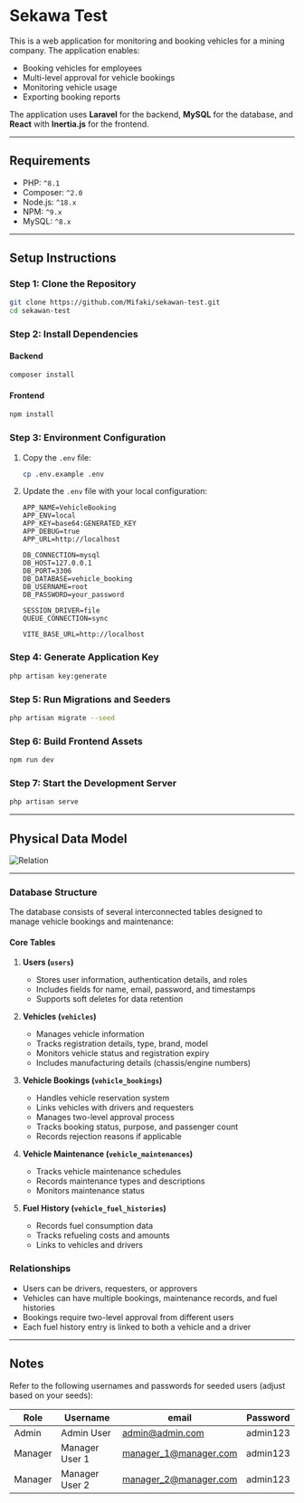 # Sekawa Test

This is a web application for monitoring and booking vehicles for a mining company. The application enables:

- Booking vehicles for employees
- Multi-level approval for vehicle bookings
- Monitoring vehicle usage
- Exporting booking reports

The application uses **Laravel** for the backend, **MySQL** for the database, and **React** with **Inertia.js** for the frontend.

---

## Requirements

- PHP: `^8.1`
- Composer: `^2.0`
- Node.js: `^18.x`
- NPM: `^9.x`
- MySQL: `^8.x`

---

## Setup Instructions

### Step 1: Clone the Repository

```bash
git clone https://github.com/Mifaki/sekawan-test.git
cd sekawan-test
```

### Step 2: Install Dependencies

#### Backend

```bash
composer install
```

#### Frontend

```bash
npm install
```

### Step 3: Environment Configuration

1. Copy the `.env` file:
   ```bash
   cp .env.example .env
   ```
2. Update the `.env` file with your local configuration:

   ```env
   APP_NAME=VehicleBooking
   APP_ENV=local
   APP_KEY=base64:GENERATED_KEY
   APP_DEBUG=true
   APP_URL=http://localhost

   DB_CONNECTION=mysql
   DB_HOST=127.0.0.1
   DB_PORT=3306
   DB_DATABASE=vehicle_booking
   DB_USERNAME=root
   DB_PASSWORD=your_password

   SESSION_DRIVER=file
   QUEUE_CONNECTION=sync

   VITE_BASE_URL=http://localhost
   ```

### Step 4: Generate Application Key

```bash
php artisan key:generate
```

### Step 5: Run Migrations and Seeders

```bash
php artisan migrate --seed
```

### Step 6: Build Frontend Assets

```bash
npm run dev
```

### Step 7: Start the Development Server

```bash
php artisan serve
```

---

## Physical Data Model
![Relation](https://github.com/user-attachments/assets/4bf04b8d-75a1-4081-942c-ffa6c3bbbfeb)

---

### Database Structure

The database consists of several interconnected tables designed to manage vehicle bookings and maintenance:

#### Core Tables

1. **Users (`users`)**

   - Stores user information, authentication details, and roles
   - Includes fields for name, email, password, and timestamps
   - Supports soft deletes for data retention

2. **Vehicles (`vehicles`)**

   - Manages vehicle information
   - Tracks registration details, type, brand, model
   - Monitors vehicle status and registration expiry
   - Includes manufacturing details (chassis/engine numbers)

3. **Vehicle Bookings (`vehicle_bookings`)**

   - Handles vehicle reservation system
   - Links vehicles with drivers and requesters
   - Manages two-level approval process
   - Tracks booking status, purpose, and passenger count
   - Records rejection reasons if applicable

4. **Vehicle Maintenance (`vehicle_maintenances`)**

   - Tracks vehicle maintenance schedules
   - Records maintenance types and descriptions
   - Monitors maintenance status

5. **Fuel History (`vehicle_fuel_histories`)**
   - Records fuel consumption data
   - Tracks refueling costs and amounts
   - Links to vehicles and drivers

### Relationships

- Users can be drivers, requesters, or approvers
- Vehicles can have multiple bookings, maintenance records, and fuel histories
- Bookings require two-level approval from different users
- Each fuel history entry is linked to both a vehicle and a driver

---

## Notes

Refer to the following usernames and passwords for seeded users (adjust based on your seeds):

| Role    | Username       | email                 | Password |
| ------- | -------------- | --------------------- | -------- |
| Admin   | Admin User     | admin@admin.com       | admin123 |
| Manager | Manager User 1 | manager_1@manager.com | admin123 |
| Manager | Manager User 2 | manager_2@manager.com | admin123 |
